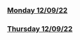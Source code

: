 ### [Monday 12/09/22](https://github.com/kennethpHN/core-code-from-scratch/tree/main/week9/Monday-12-09-22)

### [Thursday 12/09/22](https://github.com/kennethpHN/core-code-from-scratch/tree/main/week9/Thursday-15-09-22)
